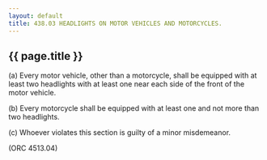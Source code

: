 ---
layout: default 
title: 438.03 HEADLIGHTS ON MOTOR VEHICLES AND MOTORCYCLES.---

{{ page.title }}
----------------

​(a) Every motor vehicle, other than a motorcycle, shall be equipped
with at least two headlights with at least one near each side of the
front of the motor vehicle.

​(b) Every motorcycle shall be equipped with at least one and not more
than two headlights.

​(c) Whoever violates this section is guilty of a minor misdemeanor.

(ORC 4513.04)
